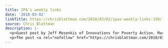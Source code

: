 ```yaml
---
title: IPA’s weekly links
date: '2018-03-02'
linkTitle: https://chrisblattman.com/2018/03/02/ipas-weekly-links-150/
source: Chris Blattman
description: |-
  <p>Guest post by Jeff Mosenkis of Innovations for Poverty Action. Markus Goldstein reports on a study from India which finds that paying respondents for their time participating might change their responses. There&#8217;s a bipartisan bill to create a new U.S. &#8230; <a href="https://chrisblattman.com/2018/03/02/ipas-weekly-links-150/">Continue reading <span class="meta-nav">&#8594;</span></a></p>
  <p>The post <a rel="nofollow" href="https://chrisblattman.com/2018/03/02/ipas-weekly-links-150/">I
---
```

